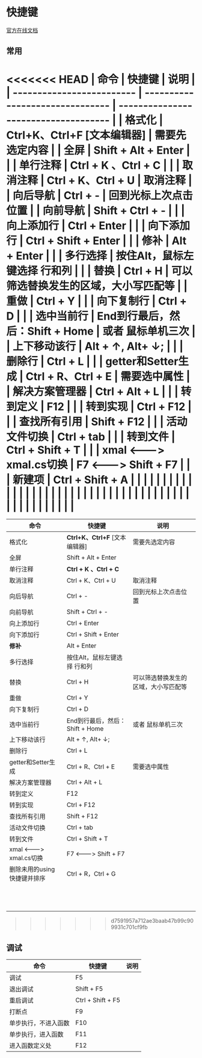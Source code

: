 # 快捷键

[官方在线文档](https://docs.microsoft.com/zh-cn/visualstudio/ide/default-keyboard-shortcuts-in-visual-studio?view=vs-2019#bkmk_edit)

## 常用

<<<<<<< HEAD
| 命令                      | 快捷键                          | 说明                                 |
| ------------------------- | ------------------------------- | ------------------------------------ |
| 格式化                    | **Ctrl+K、Ctrl+F** [文本编辑器] | 需要先选定内容                       |
| 全屏                      | Shift + Alt +  Enter            |                                      |
| 单行注释                  | **Ctrl + K 、Ctrl + C**         |                                      |
| 取消注释                  | Ctrl + K、Ctrl + U              | 取消注释                             |
| 向后导航                  | Ctrl + -                        | 回到光标上次点击位置                 |
| 向前导航                  | Shift + Ctrl + -                |                                      |
| 向上添加行                | Ctrl + Enter                    |                                      |
| 向下添加行                | Ctrl + Shift + Enter            |                                      |
| **修补**                  | Alt + Enter                     |                                      |
| 多行选择                  | 按住Alt，鼠标左键选择 行和列    |                                      |
| 替换                      | Ctrl + H                        | 可以筛选替换发生的区域，大小写匹配等 |
| 重做                      | Ctrl + Y                        |                                      |
| 向下复制行                | Ctrl + D                        |                                      |
| 选中当前行                | End到行最后，然后：Shift + Home | 或者  鼠标单机三次                   |
| 上下移动该行              | Alt + ↑, Alt+ ↓;                |                                      |
| 删除行                    | Ctrl + L                        |                                      |
| getter和Setter生成        | Ctrl + R、Ctrl + E              | 需要选中属性                         |
| 解决方案管理器            | Ctrl + Alt + L                  |                                      |
| 转到定义                  | F12                             |                                      |
| 转到实现                  | Ctrl + F12                      |                                      |
| 查找所有引用              | Shift + F12                     |                                      |
| 活动文件切换              | Ctrl + tab                      |                                      |
| 转到文件                  | Ctrl + Shift + T                |                                      |
| xmal   <--->  xmal.cs切换 | F7    <--->   Shift + F7        |                                      |
| 新建项                    | Ctrl + Shift + A                |                                      |
|                           |                                 |                                      |
|                           |                                 |                                      |
|                           |                                 |                                      |
|                           |                                 |                                      |
|                           |                                 |                                      |
|                           |                                 |                                      |
|                           |                                 |                                      |
|                           |                                 |                                      |
|                           |                                 |                                      |
|                           |                                 |                                      |
|                           |                                 |                                      |
|                           |                                 |                                      |
=======
| 命令                        | 快捷键                          | 说明                                 |
| --------------------------- | ------------------------------- | ------------------------------------ |
| 格式化                      | **Ctrl+K、Ctrl+F** [文本编辑器] | 需要先选定内容                       |
| 全屏                        | Shift + Alt +  Enter            |                                      |
| 单行注释                    | **Ctrl + K 、Ctrl + C**         |                                      |
| 取消注释                    | Ctrl + K、Ctrl + U              | 取消注释                             |
| 向后导航                    | Ctrl + -                        | 回到光标上次点击位置                 |
| 向前导航                    | Shift + Ctrl + -                |                                      |
| 向上添加行                  | Ctrl + Enter                    |                                      |
| 向下添加行                  | Ctrl + Shift + Enter            |                                      |
| **修补**                    | Alt + Enter                     |                                      |
| 多行选择                    | 按住Alt，鼠标左键选择 行和列    |                                      |
| 替换                        | Ctrl + H                        | 可以筛选替换发生的区域，大小写匹配等 |
| 重做                        | Ctrl + Y                        |                                      |
| 向下复制行                  | Ctrl + D                        |                                      |
| 选中当前行                  | End到行最后，然后：Shift + Home | 或者  鼠标单机三次                   |
| 上下移动该行                | Alt + ↑, Alt+ ↓;                |                                      |
| 删除行                      | Ctrl + L                        |                                      |
| getter和Setter生成          | Ctrl + R、Ctrl + E              | 需要选中属性                         |
| 解决方案管理器              | Ctrl + Alt + L                  |                                      |
| 转到定义                    | F12                             |                                      |
| 转到实现                    | Ctrl + F12                      |                                      |
| 查找所有引用                | Shift + F12                     |                                      |
| 活动文件切换                | Ctrl + tab                      |                                      |
| 转到文件                    | Ctrl + Shift + T                |                                      |
| xmal   <--->  xmal.cs切换   | F7    <--->   Shift + F7        |                                      |
| 删除未用的using快捷键并排序 | Ctrl + R，Ctrl + G              |                                      |
|                             |                                 |                                      |
|                             |                                 |                                      |
|                             |                                 |                                      |
|                             |                                 |                                      |
|                             |                                 |                                      |
|                             |                                 |                                      |
|                             |                                 |                                      |
|                             |                                 |                                      |
|                             |                                 |                                      |
|                             |                                 |                                      |
|                             |                                 |                                      |
|                             |                                 |                                      |
>>>>>>> d7591957a712ae3baab47b99c909931c701cf9fb

## 调试

| 命令                 | 快捷键            | 说明 |
| -------------------- | ----------------- | ---- |
| 调试                 | F5                |      |
| 退出调试             | Shift + F5        |      |
| 重启调试             | Ctrl + Shift + F5 |      |
| 打断点               | F9                |      |
| 单步执行，不进入函数 | F10               |      |
| 单步执行，进入函数   | F11               |      |
| 进入函数定义处       | F12               |      |


